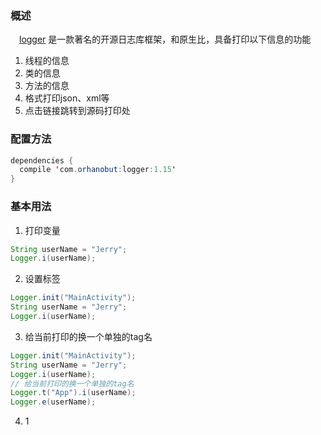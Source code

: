 ### 概述
　[logger][1] 是一款著名的开源日志库框架，和原生比，具备打印以下信息的功能
 
 1. 线程的信息
 2. 类的信息
 3. 方法的信息
 4. 格式打印json、xml等
 5. 点击链接跳转到源码打印处

### 配置方法

``` java
dependencies {
  compile 'com.orhanobut:logger:1.15'
}
```

### 基本用法

 1. 打印变量

``` java
String userName = "Jerry";
Logger.i(userName);
```

 2. 设置标签
 ``` java
Logger.init("MainActivity");
String userName = "Jerry";
Logger.i(userName);
```
 3. 给当前打印的换一个单独的tag名
 
``` java
Logger.init("MainActivity");
String userName = "Jerry";
Logger.i(userName);
// 给当前打印的换一个单独的tag名
Logger.t("App").i(userName);
Logger.e(userName);
```

 4. 1

  [1]: https://github.com/orhanobut/logger